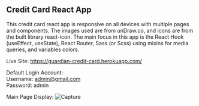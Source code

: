 ## Credit Card React App

This credit card react app is responsive on all devices with multiple pages and components. The images used are from unDraw.co, and icons are from the built library react-icon. The main focus in this app is the React Hook (useEffect, useState), React Router, Sass (or Scss) using mixins for media queries, and variables colors.

Live Site: https://guardian-credit-card.herokuapp.com/

Default Login Account:<br />
Username: admin@gmail.com <br />
Password: admin

Main Page Display:
![Capture](https://user-images.githubusercontent.com/15988182/171069226-d2b67f2d-b305-4cc9-bf8f-a0e2bb39ae42.JPG)
